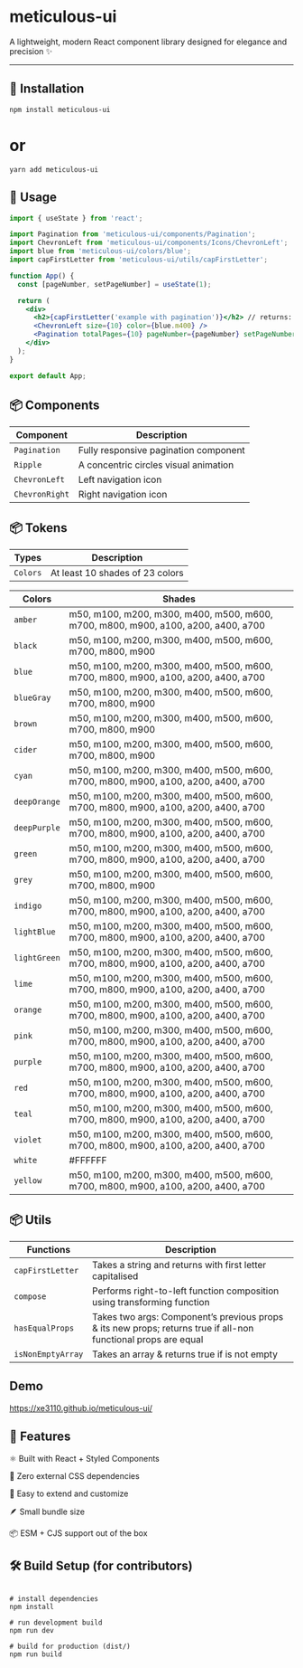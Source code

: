 # meticulous-ui

A lightweight, modern React component library designed for elegance and precision ✨

---

## 🚀 Installation

```
npm install meticulous-ui
```

# or

```
yarn add meticulous-ui
```

## 🧩 Usage

```jsx
import { useState } from 'react';

import Pagination from 'meticulous-ui/components/Pagination';
import ChevronLeft from 'meticulous-ui/components/Icons/ChevronLeft';
import blue from 'meticulous-ui/colors/blue';
import capFirstLetter from 'meticulous-ui/utils/capFirstLetter';

function App() {
  const [pageNumber, setPageNumber] = useState(1);

  return (
    <div>
      <h2>{capFirstLetter('example with pagination')}</h2> // returns: Example with pagination
      <ChevronLeft size={10} color={blue.m400} />
      <Pagination totalPages={10} pageNumber={pageNumber} setPageNumber={setPageNumber} />
    </div>
  );
}

export default App;
```

## 📦 Components

| Component      | Description                           |
| -------------- | ------------------------------------- |
| `Pagination`   | Fully responsive pagination component |
| `Ripple`       | A concentric circles visual animation |
| `ChevronLeft`  | Left navigation icon                  |
| `ChevronRight` | Right navigation icon                 |

## 📦 Tokens

| Types    | Description                     |
| -------- | ------------------------------- |
| `Colors` | At least 10 shades of 23 colors |

| Colors       | Shades                                                                            |
| ------------ | --------------------------------------------------------------------------------- |
| `amber`      | m50, m100, m200, m300, m400, m500, m600, m700, m800, m900, a100, a200, a400, a700 |
| `black`      | m50, m100, m200, m300, m400, m500, m600, m700, m800, m900                         |
| `blue`       | m50, m100, m200, m300, m400, m500, m600, m700, m800, m900, a100, a200, a400, a700 |
| `blueGray`   | m50, m100, m200, m300, m400, m500, m600, m700, m800, m900                         |
| `brown`      | m50, m100, m200, m300, m400, m500, m600, m700, m800, m900                         |
| `cider`      | m50, m100, m200, m300, m400, m500, m600, m700, m800, m900                         |
| `cyan`       | m50, m100, m200, m300, m400, m500, m600, m700, m800, m900, a100, a200, a400, a700 |
| `deepOrange` | m50, m100, m200, m300, m400, m500, m600, m700, m800, m900, a100, a200, a400, a700 |
| `deepPurple` | m50, m100, m200, m300, m400, m500, m600, m700, m800, m900, a100, a200, a400, a700 |
| `green`      | m50, m100, m200, m300, m400, m500, m600, m700, m800, m900, a100, a200, a400, a700 |
| `grey`       | m50, m100, m200, m300, m400, m500, m600, m700, m800, m900                         |
| `indigo`     | m50, m100, m200, m300, m400, m500, m600, m700, m800, m900, a100, a200, a400, a700 |
| `lightBlue`  | m50, m100, m200, m300, m400, m500, m600, m700, m800, m900, a100, a200, a400, a700 |
| `lightGreen` | m50, m100, m200, m300, m400, m500, m600, m700, m800, m900, a100, a200, a400, a700 |
| `lime`       | m50, m100, m200, m300, m400, m500, m600, m700, m800, m900, a100, a200, a400, a700 |
| `orange`     | m50, m100, m200, m300, m400, m500, m600, m700, m800, m900, a100, a200, a400, a700 |
| `pink`       | m50, m100, m200, m300, m400, m500, m600, m700, m800, m900, a100, a200, a400, a700 |
| `purple`     | m50, m100, m200, m300, m400, m500, m600, m700, m800, m900, a100, a200, a400, a700 |
| `red`        | m50, m100, m200, m300, m400, m500, m600, m700, m800, m900, a100, a200, a400, a700 |
| `teal`       | m50, m100, m200, m300, m400, m500, m600, m700, m800, m900, a100, a200, a400, a700 |
| `violet`     | m50, m100, m200, m300, m400, m500, m600, m700, m800, m900, a100, a200, a400, a700 |
| `white`      | #FFFFFF                                                                           |
| `yellow`     | m50, m100, m200, m300, m400, m500, m600, m700, m800, m900, a100, a200, a400, a700 |

## 📦 Utils

| Functions         | Description                                                                                                    |
| ----------------- | -------------------------------------------------------------------------------------------------------------- |
| `capFirstLetter`  | Takes a string and returns with first letter capitalised                                                       |
| `compose`         | Performs right-to-left function composition using transforming function                                        |
| `hasEqualProps`   | Takes two args: Component’s previous props & its new props; returns true if all-non functional props are equal |
| `isNonEmptyArray` | Takes an array & returns true if is not empty                                                                  |

## Demo

<a href="https://xe3110.github.io/meticulous-ui/" target="_blank">https://xe3110.github.io/meticulous-ui/</a>

## 🌱 Features

⚛️ Built with React + Styled Components

💨 Zero external CSS dependencies

🧱 Easy to extend and customize

🪶 Small bundle size

📦 ESM + CJS support out of the box

## 🛠️ Build Setup (for contributors)

```

# install dependencies
npm install

# run development build
npm run dev

# build for production (dist/)
npm run build

```
